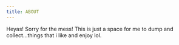 ```yaml
---
title: ABOUT
---
```


Heyas! Sorry for the mess! 
This is just a space for me to dump and collect...things that i like and enjoy lol.

